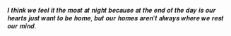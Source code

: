 𝑰 𝒕𝒉𝒊𝒏𝒌 𝒘𝒆 𝒇𝒆𝒆𝒍 𝒊𝒕 𝒕𝒉𝒆 𝒎𝒐𝒔𝒕 𝒂𝒕 𝒏𝒊𝒈𝒉𝒕 𝒃𝒆𝒄𝒂𝒖𝒔𝒆 𝒂𝒕 𝒕𝒉𝒆 𝒆𝒏𝒅 𝒐𝒇 𝒕𝒉𝒆 𝒅𝒂𝒚 𝒊𝒔 𝒐𝒖𝒓 𝒉𝒆𝒂𝒓𝒕𝒔 𝒋𝒖𝒔𝒕 𝒘𝒂𝒏𝒕 𝒕𝒐 𝒃𝒆 𝒉𝒐𝒎𝒆, 𝒃𝒖𝒕 𝒐𝒖𝒓 𝒉𝒐𝒎𝒆𝒔 𝒂𝒓𝒆𝒏'𝒕 𝒂𝒍𝒘𝒂𝒚𝒔 𝒘𝒉𝒆𝒓𝒆 𝒘𝒆 𝒓𝒆𝒔𝒕 𝒐𝒖𝒓 𝒎𝒊𝒏𝒅.

<!--
**IsmailAshr/IsmailAshr** is a ✨ _special_ ✨ repository because its `README.md` (this file) appears on your GitHub profile.

Here are some ideas to get you started:

- 🔭 I’m currently working on ...
- 🌱 I’m currently learning ...
- 👯 I’m looking to collaborate on ...
- 🤔 I’m looking for help with ...
- 💬 Ask me about ...
- 📫 How to reach me: ...
- 😄 Pronouns: ...
- ⚡ Fun fact: ...
-->
